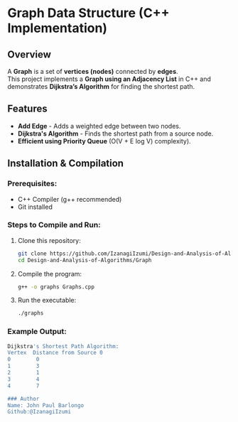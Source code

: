 # Graph Data Structure (C++ Implementation)

## Overview
A **Graph** is a set of **vertices (nodes)** connected by **edges**.  
This project implements a **Graph using an Adjacency List** in C++ and demonstrates **Dijkstra’s Algorithm** for finding the shortest path.

## Features
- **Add Edge** - Adds a weighted edge between two nodes.
- **Dijkstra's Algorithm** - Finds the shortest path from a source node.
- **Efficient using Priority Queue** (O(V + E log V) complexity).

## Installation & Compilation
### Prerequisites:
- C++ Compiler (g++ recommended)
- Git installed

### Steps to Compile and Run:
1. Clone this repository:
   ```sh
   git clone https://github.com/IzanagiIzumi/Design-and-Analysis-of-Algorithms.git
   cd Design-and-Analysis-of-Algorithms/Graph

2. Compile the program:
   ```sh
   g++ -o graphs Graphs.cpp

3. Run the executable:
   ```sh
   ./graphs

### Example Output:
   ```sh
   Dijkstra's Shortest Path Algorithm:
   Vertex  Distance from Source 0
   0        0
   1        3
   2        1
   3        4
   4        7

### Author
Name: John Paul Barlongo
Github:@IzanagiIzumi